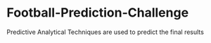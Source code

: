 # Football-Prediction-Challenge
Predictive Analytical Techniques are used to predict the final results
